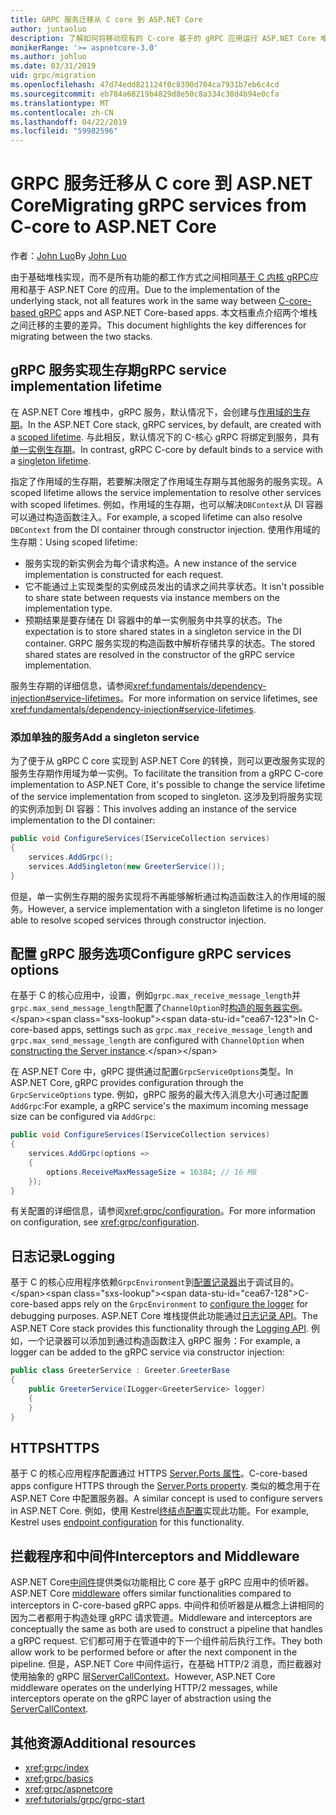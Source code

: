 ```yaml
---
title: GRPC 服务迁移从 C core 到 ASP.NET Core
author: juntaoluo
description: 了解如何将移动现有的 C-core 基于的 gRPC 应用运行 ASP.NET Core 堆栈顶部。
monikerRange: '>= aspnetcore-3.0'
ms.author: johluo
ms.date: 03/31/2019
uid: grpc/migration
ms.openlocfilehash: 47d74edd821124f0c8390d704ca7931b7eb6c4cd
ms.sourcegitcommit: eb784a68219b4829d8e50c8a334c38d4b94e0cfa
ms.translationtype: MT
ms.contentlocale: zh-CN
ms.lasthandoff: 04/22/2019
ms.locfileid: "59982596"
---
```

# <a name="migrating-grpc-services-from-c-core-to-aspnet-core"></a><span data-ttu-id="cea67-103">GRPC 服务迁移从 C core 到 ASP.NET Core</span><span class="sxs-lookup"><span data-stu-id="cea67-103">Migrating gRPC services from C-core to ASP.NET Core</span></span>

<span data-ttu-id="cea67-104">作者：[John Luo](https://github.com/juntaoluo)</span><span class="sxs-lookup"><span data-stu-id="cea67-104">By [John Luo](https://github.com/juntaoluo)</span></span>

<span data-ttu-id="cea67-105">由于基础堆栈实现，而不是所有功能的都工作方式之间相同[基于 C 内核 gRPC](https://grpc.io/blog/grpc-stacks)应用和基于 ASP.NET Core 的应用。</span><span class="sxs-lookup"><span data-stu-id="cea67-105">Due to the implementation of the underlying stack, not all features work in the same way between [C-core-based gRPC](https://grpc.io/blog/grpc-stacks) apps and ASP.NET Core-based apps.</span></span> <span data-ttu-id="cea67-106">本文档重点介绍两个堆栈之间迁移的主要的差异。</span><span class="sxs-lookup"><span data-stu-id="cea67-106">This document highlights the key differences for migrating between the two stacks.</span></span>

## <a name="grpc-service-implementation-lifetime"></a><span data-ttu-id="cea67-107">gRPC 服务实现生存期</span><span class="sxs-lookup"><span data-stu-id="cea67-107">gRPC service implementation lifetime</span></span>

<span data-ttu-id="cea67-108">在 ASP.NET Core 堆栈中，gRPC 服务，默认情况下，会创建与[作用域的生存期](xref:fundamentals/dependency-injection#service-lifetimes)。</span><span class="sxs-lookup"><span data-stu-id="cea67-108">In the ASP.NET Core stack, gRPC services, by default, are created with a [scoped lifetime](xref:fundamentals/dependency-injection#service-lifetimes).</span></span> <span data-ttu-id="cea67-109">与此相反，默认情况下的 C-核心 gRPC 将绑定到服务，具有[单一实例生存期](xref:fundamentals/dependency-injection#service-lifetimes)。</span><span class="sxs-lookup"><span data-stu-id="cea67-109">In contrast, gRPC C-core by default binds to a service with a [singleton lifetime](xref:fundamentals/dependency-injection#service-lifetimes).</span></span>

<span data-ttu-id="cea67-110">指定了作用域的生存期，若要解决限定了作用域生存期与其他服务的服务实现。</span><span class="sxs-lookup"><span data-stu-id="cea67-110">A scoped lifetime allows the service implementation to resolve other services with scoped lifetimes.</span></span> <span data-ttu-id="cea67-111">例如，作用域的生存期，也可以解决`DBContext`从 DI 容器可以通过构造函数注入。</span><span class="sxs-lookup"><span data-stu-id="cea67-111">For example, a scoped lifetime can also resolve `DBContext` from the DI container through constructor injection.</span></span> <span data-ttu-id="cea67-112">使用作用域的生存期：</span><span class="sxs-lookup"><span data-stu-id="cea67-112">Using scoped lifetime:</span></span>

* <span data-ttu-id="cea67-113">服务实现的新实例会为每个请求构造。</span><span class="sxs-lookup"><span data-stu-id="cea67-113">A new instance of the service implementation is constructed for each request.</span></span>
* <span data-ttu-id="cea67-114">它不能通过上实现类型的实例成员发出的请求之间共享状态。</span><span class="sxs-lookup"><span data-stu-id="cea67-114">It isn't possible to share state between requests via instance members on the implementation type.</span></span>
* <span data-ttu-id="cea67-115">预期结果是要存储在 DI 容器中的单一实例服务中共享的状态。</span><span class="sxs-lookup"><span data-stu-id="cea67-115">The expectation is to store shared states in a singleton service in the DI container.</span></span> <span data-ttu-id="cea67-116">GRPC 服务实现的构造函数中解析存储共享的状态。</span><span class="sxs-lookup"><span data-stu-id="cea67-116">The stored shared states are resolved in the constructor of the gRPC service implementation.</span></span>

<span data-ttu-id="cea67-117">服务生存期的详细信息，请参阅<xref:fundamentals/dependency-injection#service-lifetimes>。</span><span class="sxs-lookup"><span data-stu-id="cea67-117">For more information on service lifetimes, see <xref:fundamentals/dependency-injection#service-lifetimes>.</span></span>

### <a name="add-a-singleton-service"></a><span data-ttu-id="cea67-118">添加单独的服务</span><span class="sxs-lookup"><span data-stu-id="cea67-118">Add a singleton service</span></span>

<span data-ttu-id="cea67-119">为了便于从 gRPC C core 实现到 ASP.NET Core 的转换，则可以更改服务实现的服务生存期作用域为单一实例。</span><span class="sxs-lookup"><span data-stu-id="cea67-119">To facilitate the transition from a gRPC C-core implementation to ASP.NET Core, it's possible to change the service lifetime of the service implementation from scoped to singleton.</span></span> <span data-ttu-id="cea67-120">这涉及到将服务实现的实例添加到 DI 容器：</span><span class="sxs-lookup"><span data-stu-id="cea67-120">This involves adding an instance of the service implementation to the DI container:</span></span>

```csharp
public void ConfigureServices(IServiceCollection services)
{
    services.AddGrpc();
    services.AddSingleton(new GreeterService());
}
```

<span data-ttu-id="cea67-121">但是，单一实例生存期的服务实现将不再能够解析通过构造函数注入的作用域的服务。</span><span class="sxs-lookup"><span data-stu-id="cea67-121">However, a service implementation with a singleton lifetime is no longer able to resolve scoped services through constructor injection.</span></span>

## <a name="configure-grpc-services-options"></a><span data-ttu-id="cea67-122">配置 gRPC 服务选项</span><span class="sxs-lookup"><span data-stu-id="cea67-122">Configure gRPC services options</span></span>

<span data-ttu-id="cea67-123">在基于 C 的核心应用中，设置，例如`grpc.max_receive_message_length`并`grpc.max_send_message_length`配置了`ChannelOption`时[构造的服务器实例](https://grpc.io/grpc/csharp/api/Grpc.Core.Server.html#Grpc_Core_Server__ctor_System_Collections_Generic_IEnumerable_Grpc_Core_ChannelOption__)。</span><span class="sxs-lookup"><span data-stu-id="cea67-123">In C-core-based apps, settings such as `grpc.max_receive_message_length` and `grpc.max_send_message_length` are configured with `ChannelOption` when [constructing the Server instance](https://grpc.io/grpc/csharp/api/Grpc.Core.Server.html#Grpc_Core_Server__ctor_System_Collections_Generic_IEnumerable_Grpc_Core_ChannelOption__).</span></span>

<span data-ttu-id="cea67-124">在 ASP.NET Core 中，gRPC 提供通过配置`GrpcServiceOptions`类型。</span><span class="sxs-lookup"><span data-stu-id="cea67-124">In ASP.NET Core, gRPC provides configuration through the `GrpcServiceOptions` type.</span></span> <span data-ttu-id="cea67-125">例如，gRPC 服务的最大传入消息大小可通过配置`AddGrpc`:</span><span class="sxs-lookup"><span data-stu-id="cea67-125">For example, a gRPC service's the maximum incoming message size can be configured via `AddGrpc`:</span></span>

```csharp
public void ConfigureServices(IServiceCollection services)
{
    services.AddGrpc(options =>
    {
        options.ReceiveMaxMessageSize = 16384; // 16 MB
    });
}
```

<span data-ttu-id="cea67-126">有关配置的详细信息，请参阅<xref:grpc/configuration>。</span><span class="sxs-lookup"><span data-stu-id="cea67-126">For more information on configuration, see <xref:grpc/configuration>.</span></span>

## <a name="logging"></a><span data-ttu-id="cea67-127">日志记录</span><span class="sxs-lookup"><span data-stu-id="cea67-127">Logging</span></span>

<span data-ttu-id="cea67-128">基于 C 的核心应用程序依赖`GrpcEnvironment`到[配置记录器](https://grpc.io/grpc/csharp/api/Grpc.Core.GrpcEnvironment.html?q=size#Grpc_Core_GrpcEnvironment_SetLogger_Grpc_Core_Logging_ILogger_)出于调试目的。</span><span class="sxs-lookup"><span data-stu-id="cea67-128">C-core-based apps rely on the `GrpcEnvironment` to [configure the logger](https://grpc.io/grpc/csharp/api/Grpc.Core.GrpcEnvironment.html?q=size#Grpc_Core_GrpcEnvironment_SetLogger_Grpc_Core_Logging_ILogger_) for debugging purposes.</span></span> <span data-ttu-id="cea67-129">ASP.NET Core 堆栈提供此功能通过[日志记录 API](xref:fundamentals/logging/index)。</span><span class="sxs-lookup"><span data-stu-id="cea67-129">The ASP.NET Core stack provides this functionality through the [Logging API](xref:fundamentals/logging/index).</span></span> <span data-ttu-id="cea67-130">例如，一个记录器可以添加到通过构造函数注入 gRPC 服务：</span><span class="sxs-lookup"><span data-stu-id="cea67-130">For example, a logger can be added to the gRPC service via constructor injection:</span></span>

```csharp
public class GreeterService : Greeter.GreeterBase
{
    public GreeterService(ILogger<GreeterService> logger)
    {
    }
}
```

## <a name="https"></a><span data-ttu-id="cea67-131">HTTPS</span><span class="sxs-lookup"><span data-stu-id="cea67-131">HTTPS</span></span>

<span data-ttu-id="cea67-132">基于 C 的核心应用程序配置通过 HTTPS [Server.Ports 属性](https://grpc.io/grpc/csharp/api/Grpc.Core.Server.html#Grpc_Core_Server_Ports)。</span><span class="sxs-lookup"><span data-stu-id="cea67-132">C-core-based apps configure HTTPS through the [Server.Ports property](https://grpc.io/grpc/csharp/api/Grpc.Core.Server.html#Grpc_Core_Server_Ports).</span></span> <span data-ttu-id="cea67-133">类似的概念用于在 ASP.NET Core 中配置服务器。</span><span class="sxs-lookup"><span data-stu-id="cea67-133">A similar concept is used to configure servers in ASP.NET Core.</span></span> <span data-ttu-id="cea67-134">例如，使用 Kestrel[终结点配置](xref:fundamentals/servers/kestrel#endpoint-configuration)实现此功能。</span><span class="sxs-lookup"><span data-stu-id="cea67-134">For example, Kestrel uses [endpoint configuration](xref:fundamentals/servers/kestrel#endpoint-configuration) for this functionality.</span></span>

## <a name="interceptors-and-middleware"></a><span data-ttu-id="cea67-135">拦截程序和中间件</span><span class="sxs-lookup"><span data-stu-id="cea67-135">Interceptors and Middleware</span></span>

<span data-ttu-id="cea67-136">ASP.NET Core[中间件](xref:fundamentals/middleware/index)提供类似功能相比 C core 基于 gRPC 应用中的侦听器。</span><span class="sxs-lookup"><span data-stu-id="cea67-136">ASP.NET Core [middleware](xref:fundamentals/middleware/index) offers similar functionalities compared to interceptors in C-core-based gRPC apps.</span></span> <span data-ttu-id="cea67-137">中间件和侦听器是从概念上讲相同的因为二者都用于构造处理 gRPC 请求管道。</span><span class="sxs-lookup"><span data-stu-id="cea67-137">Middleware and interceptors are conceptually the same as both are used to construct a pipeline that handles a gRPC request.</span></span> <span data-ttu-id="cea67-138">它们都可用于在管道中的下一个组件前后执行工作。</span><span class="sxs-lookup"><span data-stu-id="cea67-138">They both allow work to be performed before or after the next component in the pipeline.</span></span> <span data-ttu-id="cea67-139">但是，ASP.NET Core 中间件运行，在基础 HTTP/2 消息，而拦截器对使用抽象的 gRPC 层[ServerCallContext](https://grpc.io/grpc/csharp/api/Grpc.Core.ServerCallContext.html)。</span><span class="sxs-lookup"><span data-stu-id="cea67-139">However, ASP.NET Core middleware operates on the underlying HTTP/2 messages, while interceptors operate on the gRPC layer of abstraction using the [ServerCallContext](https://grpc.io/grpc/csharp/api/Grpc.Core.ServerCallContext.html).</span></span>

## <a name="additional-resources"></a><span data-ttu-id="cea67-140">其他资源</span><span class="sxs-lookup"><span data-stu-id="cea67-140">Additional resources</span></span>

* <xref:grpc/index>
* <xref:grpc/basics>
* <xref:grpc/aspnetcore>
* <xref:tutorials/grpc/grpc-start>
